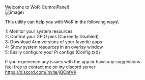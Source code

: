 Welcome to WoR-ControlPanel!\
![image](https://user-images.githubusercontent.com/72354122/155861644-b0c1ae9d-b5bc-492e-8f7d-9e96aad1e093.png)\

This utility can help you with WoR in the following ways\

1: Monitor your system resources\
2: Control your GPIO pins (Currently Disabled)\
3: Download Arm versions of your favorite apps\
4: Show system resources in an overlay window\
5: Easily configure your Pi configs (Config.txt)\

If you experience any issues with the app or have any suggestions\
feel free to contact me on my discord server: https://discord.com/invite/jQCpfVK
